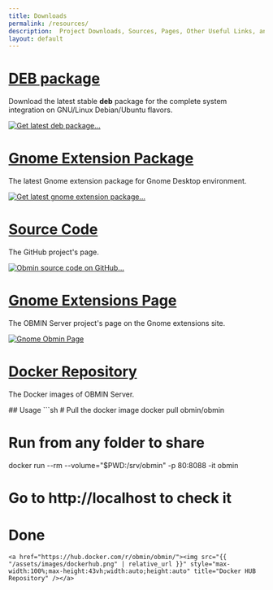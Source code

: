 ```yaml
---
title: Downloads
permalink: /resources/
description:  Project Downloads, Sources, Pages, Other Useful Links, and Resources.
layout: default
---
```


# [DEB package](https://github.com/konkor/obmin/releases)
<p class="description">Download the latest stable <b>deb</b> package for the complete system integration on GNU/Linux Debian/Ubuntu flavors.</p>
<a href="https://github.com/konkor/obmin/raw/master/releases/obmin_latest_all.deb"><img src="{{ "/assets/images/debs.png" | relative_url }}" style="max-width:100%;max-height:43vh;width:auto;height:auto" title="Get latest deb package..." /></a>

# [Gnome Extension Package](https://github.com/konkor/obmin/releases)
<p class="description">The latest Gnome extension package for Gnome Desktop environment.</p>
<a href="https://github.com/konkor/obmin/raw/master/releases/obmin%40konkor.zip"><img src="{{ "/assets/images/zips.png" | relative_url }}" style="max-width:100%;max-height:43vh;width:auto;height:auto" title="Get latest gnome extension package..." /></a>

# [Source Code](https://github.com/konkor/obmin)
<p class="description">The GitHub project's page.</p>
<a href="https://github.com/konkor/obmin"><img src="{{ "/assets/images/github_page.png" | relative_url }}" style="max-width:100%;max-height:43vh;width:auto;height:auto" title="Obmin source code on GitHub..." /></a>

# [Gnome Extensions Page](https://extensions.gnome.org/extension/1254/obmin/)
<p class="description">The OBMIN Server project's page on the Gnome extensions site.</p>
<a href="https://extensions.gnome.org/extension/1254/obmin/"><img src="{{ "/assets/images/gnome_page.png" | relative_url }}" style="max-width:100%;max-height:43vh;width:auto;height:auto" title="Gnome Obmin Page" /></a>

# [Docker Repository](https://hub.docker.com/r/obmin/obmin/)
<p class="description">The Docker images of OBMIN Server.</p>
## Usage
```sh
# Pull the docker image
docker pull obmin/obmin

# Run from any folder to share
docker run --rm --volume="$PWD:/srv/obmin" -p 80:8088 -it obmin

# Go to http://localhost to check it
# Done
```
<a href="https://hub.docker.com/r/obmin/obmin/"><img src="{{ "/assets/images/dockerhub.png" | relative_url }}" style="max-width:100%;max-height:43vh;width:auto;height:auto" title="Docker HUB Repository" /></a>
